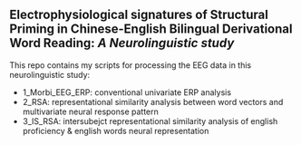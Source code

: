 ## Electrophysiological signatures of Structural Priming in Chinese-English Bilingual Derivational Word Reading: *A Neurolinguistic study*

This repo contains my scripts for processing the EEG data in this neurolinguistic study:
* 1_Morbi_EEG_ERP: conventional univariate ERP analysis
* 2_RSA: representational similarity analysis between word vectors and multivariate neural response pattern
* 3_IS_RSA: intersubejct representational similarity analysis of english proficiency & english words neural representation
